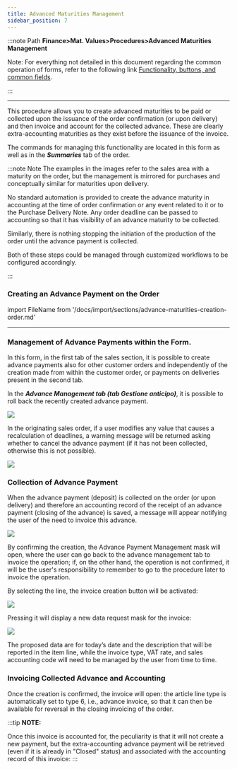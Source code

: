 ```yaml
---
title: Advanced Maturities Management
sidebar_position: 7
---
```


:::note Path
**Finance>Mat. Values>Procedures>Advanced Maturities Management**

Note:
For everything not detailed in this document regarding the common operation of forms, refer to the following link [Functionality, buttons, and common fields](/docs/guide/common).

:::

---
This procedure allows you to create advanced maturities to be paid or collected upon the issuance of the order confirmation (or upon delivery) and then invoice and account for the collected advance.
These are clearly extra-accounting maturities as they exist before the issuance of the invoice.

The commands for managing this functionality are located in this form as well as in the ***Summaries*** tab of the order.

:::note Note
The examples in the images refer to the sales area with a maturity on the order, but the management is mirrored for purchases and conceptually similar for maturities upon delivery.

No standard automation is provided to create the advance maturity in accounting at the time of order confirmation or any event related to it or to the Purchase Delivery Note. Any order deadline can be passed to accounting so that it has visibility of an advance maturity to be collected.

Similarly, there is nothing stopping the initiation of the production of the order until the advance payment is collected.

Both of these steps could be managed through customized workflows to be configured accordingly.

:::

### Creating an Advance Payment on the Order

import FileName from '/docs/import/sections/advance-maturities-creation-order.md'

<FileName />

---

### Management of Advance Payments within the Form.

In this form, in the first tab of the sales section, it is possible to create advance payments also for other customer orders and independently of the creation made from within the customer order, or payments on deliveries present in the second tab.

In the ***Advance Management tab (tab Gestione anticipo)***, it is possible to roll back the recently created advance payment.

![](/img/it-it/finance-area/maturity-values/maturity-values/advance-maturities/advance-maturities-form.png)

In the originating sales order, if a user modifies any value that causes a recalculation of deadlines, a warning message will be returned asking whether to cancel the advance payment (if it has not been collected, otherwise this is not possible).

![](/img/it-it/finance-area/maturity-values/maturity-values/advance-maturities/advance-maturities-message.png)

### Collection of Advance Payment
When the advance payment (deposit) is collected on the order (or upon delivery) and therefore an accounting record of the receipt of an advance payment (closing of the advance) is saved, a message will appear notifying the user of the need to invoice this advance.

![](/img/it-it/finance-area/maturity-values/maturity-values/advance-maturities/advance-maturities-message2.png)

By confirming the creation, the Advance Payment Management mask will open, where the user can go back to the advance management tab to invoice the operation; if, on the other hand, the operation is not confirmed, it will be the user's responsibility to remember to go to the procedure later to invoice the operation.

By selecting the line, the invoice creation button will be activated:

![](/img/it-it/finance-area/maturity-values/maturity-values/advance-maturities/advance-maturities-invoice-creation.png)

Pressing it will display a new data request mask for the invoice:

![](/img/it-it/finance-area/maturity-values/maturity-values/advance-maturities/advance-maturities-invoice-creation-popup.png)

The proposed data are for today’s date and the description that will be reported in the item line, while the invoice type, VAT rate, and sales accounting code will need to be managed by the user from time to time.

### Invoicing Collected Advance and Accounting
Once the creation is confirmed, the invoice will open:
the article line type is automatically set to type 6, i.e., advance invoice, so that it can then be available for reversal in the closing invoicing of the order.

:::tip **NOTE:**

Once this invoice is accounted for, the peculiarity is that it will not create a new payment, but the extra-accounting advance payment will be retrieved (even if it is already in "Closed" status) and associated with the accounting record of this invoice:
:::